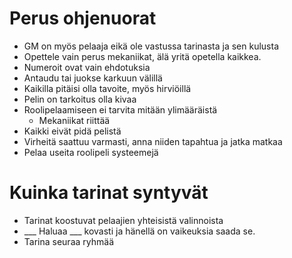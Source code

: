 # Perus ohjenuorat
- GM on myös pelaaja eikä ole vastussa tarinasta ja sen kulusta
- Opettele vain perus mekaniikat, älä yritä opetella kaikkea.
- Numeroit ovat vain ehdotuksia
- Antaudu tai juokse karkuun välillä
- Kaikilla pitäisi olla tavoite, myös hirviöillä
- Pelin on tarkoitus olla kivaa
- Roolipelaamiseen ei tarvita mitään ylimääräistä
	- Mekaniikat riittää
- Kaikki eivät pidä pelistä
- Virheitä saattuu varmasti, anna niiden tapahtua ja jatka matkaa
- Pelaa useita roolipeli systeemejä

# Kuinka tarinat syntyvät
- Tarinat koostuvat pelaajien yhteisistä valinnoista
- ___ Haluaa ___ kovasti ja hänellä on vaikeuksia saada se.
- Tarina seuraa ryhmää